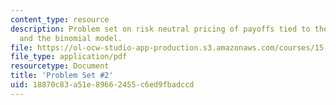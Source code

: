 ```yaml
---
content_type: resource
description: Problem set on risk neutral pricing of payoffs tied to the copper price
  and the binomial model.
file: https://ol-ocw-studio-app-production.s3.amazonaws.com/courses/15-997-practice-of-finance-advanced-corporate-risk-management-spring-2009/18870c83a51e89662455c6ed9fbadccd_MIT15_997s09_pset02.pdf
file_type: application/pdf
resourcetype: Document
title: 'Problem Set #2'
uid: 18870c83-a51e-8966-2455-c6ed9fbadccd
---
```

